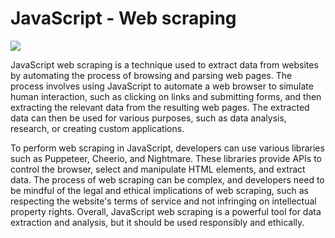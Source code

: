 <h1>JavaScript - Web scraping</h1>
<img src="https://res.cloudinary.com/practicaldev/image/fetch/s--Hee-36uP--/c_imagga_scale,f_auto,fl_progressive,h_500,q_auto,w_1000/https://dev-to-uploads.s3.amazonaws.com/uploads/articles/njjyqjkdad411h6ysa2u.jpg">
<p>JavaScript web scraping is a technique used to extract data from websites by automating the process of browsing and parsing web pages. The process involves using JavaScript to automate a web browser to simulate human interaction, such as clicking on links and submitting forms, and then extracting the relevant data from the resulting web pages. The extracted data can then be used for various purposes, such as data analysis, research, or creating custom applications.</p>
<p>To perform web scraping in JavaScript, developers can use various libraries such as Puppeteer, Cheerio, and Nightmare. These libraries provide APIs to control the browser, select and manipulate HTML elements, and extract data. The process of web scraping can be complex, and developers need to be mindful of the legal and ethical implications of web scraping, such as respecting the website's terms of service and not infringing on intellectual property rights. Overall, JavaScript web scraping is a powerful tool for data extraction and analysis, but it should be used responsibly and ethically.</p>
